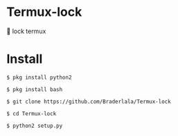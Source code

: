 # Termux-lock
🔐 lock termux

# Install
```
$ pkg install python2

$ pkg install bash

$ git clone https://github.com/Braderlala/Termux-lock

$ cd Termux-lock

$ python2 setup.py
```
